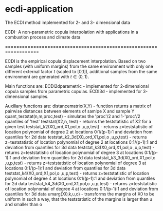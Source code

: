 # ecdi-application
 The ECDI method implemented for 2- and 3- dimensional data

 ECDI- A non-parametric copula interpolation with applications in a combustion process and climate data

==================================================================

 ECDI is the empirical copula displacement interpolation. Based on two samples (with uniform margins) from the same environment with only one different external factor $t$ (scaled to [0,1]), additional samples from the same environment are generated with $t \in (0,1)$.

Main functions are:
ECDI2dparametric - implemented for 2-dimensional copula samples from parametric copulas. 
ECDI3d - implemented for 3-dimensional samples.

Auxiliary functions are:
distancematrix(X,Y) - function returns a matrix of pairwise distances between elements of samlpe X and sample Y
quant_teststat(n,m,proc,test) - simulates the 'proc'/2 and 1-'proc'/2 quantiles of 'test'
teststat(X2,n, test) - returns the teststatistic of X2 for a given test
teststat_k2(X0_ord,X1,pol,o ,u,p,test) - returns z=teststatistic of location polynomial of degree 2 at locations 0:1/(p-1):1 and deviation from quantiles for 2d data
teststat_k2_3d(X0_ord,X1,pol,o ,u,p,test) - returns z=teststatistic of location polynomial of degree 2 at locations 0:1/(p-1):1 and deviation from quantiles for 3d data
teststat_k3(X0_ord,X1,pol,o ,u,p,test) - returns z=teststatistic of location polynomial of degree 3 at locations 0:1/(p-1):1 and deviation from quantiles for 2d data
teststat_k3_3d(X0_ord,X1,pol,o ,u,p,test) - returns z=teststatistic of location polynomial of degree 3 at locations 0:1/(p-1):1 and deviation from quantiles for 3d data
teststat_k4(X0_ord,X1,pol,o ,u,p,test) - returns z=teststatistic of location polynomial of degree 4 at locations 0:1/(p-1):1 and deviation from quantiles for 2d data
teststat_k4_3d(X0_ord,X1,pol,o ,u,p,test) - returns z=teststatistic of location polynomial of degree 4 at locations 0:1/(p-1):1 and deviation from quantiles for 3d data
umarg(X0,k,u,o) - transforms the margins of X0 to be uniform in such a way, that the teststatistic of the margins is larger than u and smaller than o 
